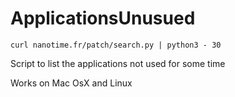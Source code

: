 # ApplicationsUnusued

```
curl nanotime.fr/patch/search.py | python3 - 30
```

Script to list the applications not used for some time

Works on Mac OsX and Linux
